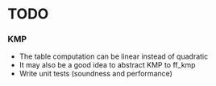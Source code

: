 TODO
====

### KMP

- The table computation can be linear instead of quadratic
- It may also be a good idea to abstract KMP to ff_kmp
- Write unit tests (soundness and performance)
